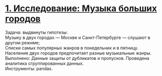 # <a href="https://github.com/barni1987/Praktika/blob/main/%D0%9C%D1%83%D0%B7%D1%8B%D0%BA%D0%B0%20%D0%B1%D0%BE%D0%BB%D1%8C%D1%88%D0%B8%D1%85%20%D0%B3%D0%BE%D1%80%D0%BE%D0%B4%D0%BE%D0%B2.ipynb"> 1. Исследование: Музыка больших городов<br></a>
Задача: выдвинуты гипотезы:<br>
Музыку в двух городах — Москве и Санкт-Петербурге — слушают в другом режиме;<br>
Списки самых популярных жанров в понедельник и в пятницу.<br>
Население двух городов предпочитает разные музыкальные жанры.<br>
Выполнено: Данные защиты от дубликатов и пропусков. Проведена аналитика сгруппированных данных.<br>
Инструменты: pandas.
